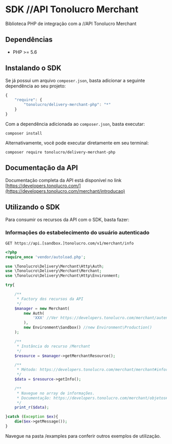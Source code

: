 # SDK //API Tonolucro Merchant
Biblioteca PHP de integração com a //API Tonolucro Merchant

## Dependências

* PHP >= 5.6

## Instalando o SDK

Se já possui um arquivo `composer.json`, basta adicionar a seguinte dependência ao seu projeto:

```javascript
{
    "require": {
        "tonolucro/delivery-merchant-php": "*"
    }
}
```

Com a dependência adicionada ao `composer.json`, basta executar:

```
composer install
```

Alternativamente, você pode executar diretamente em seu terminal:

```
composer require tonolucro/delivery-merchant-php
```

## Documentação da API

Documentação completa da API está disponível no link [https://developers.tonolucro.com/](https://developers.tonolucro.com/merchant/introducao)

## Utilizando o SDK

Para consumir os recursos da API com o SDK, basta fazer:

### Informações do estabelecimento do usuário autenticado

```
GET ​https://api.[sandbox.]tonolucro.com/v1/merchant/​info
```

````php
<?php
require_once 'vendor/autoload.php';

use \Tonolucro\Delivery\Merchant\Http\Auth;
use \Tonolucro\Delivery\Merchant\Merchant;
use \Tonolucro\Delivery\Merchant\Http\Environment;

try{

    /**
     * Factory dos recursos da API
     */
    $manager = new Merchant(
        new Auth(
            'XXX' //Ver https://developers.tonolucro.com/merchant/autenticacao
        ),
        new Environment\Sandbox() //new Environment\Production()
    );

    /**
     * Instância do recurso /Merchant
     */
    $resource = $manager->getMerchantResource();

    /**
     * Método: https://developers.tonolucro.com/merchant/merchant#informacoes
     */
    $data = $resource->getInfo();

    /**
     * Navegue no array de informações.
     * Documentação: https://developers.tonolucro.com/merchant/objetos#merchant
     */
    print_r($data);

}catch (Exception $ex){
    die($ex->getMessage());
}
````

Navegue na pasta /examples para conferir outros exemplos de utilização.